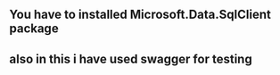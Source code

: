 ## You have to installed Microsoft.Data.SqlClient package
## also in this i have used swagger for testing